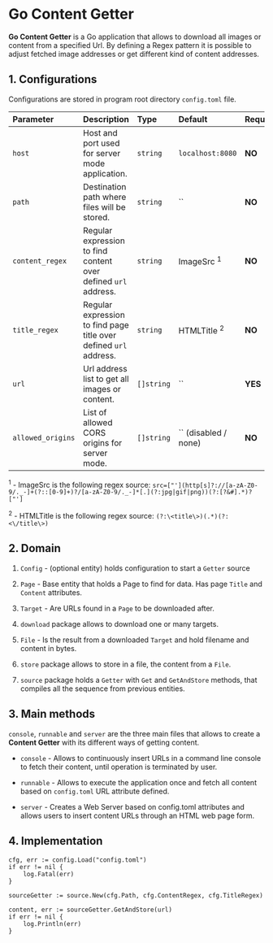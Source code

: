 # Go Content Getter

**Go Content Getter** is a Go application that allows to download all images or content from a specified Url.
By defining a Regex pattern it is possible to adjust fetched image addresses or get different kind of content addresses.

## 1. Configurations

Configurations are stored in program root directory ``config.toml`` file.

| Parameter         | Description                                                       | Type       | Default                | Required |
|:------------------|:------------------------------------------------------------------|:-----------|:-----------------------|:---------|
| `host`            | Host and port used for server mode application.                   | `string`   | `localhost:8080`       | **NO**   |
| `path`            | Destination path where files will be stored.                      | `string`   | ``                     | **NO**   |
| `content_regex`   | Regular expression to find content over defined `url` address.    | `string`   | ImageSrc <sup>1</sup>  | **NO**   |
| `title_regex`     | Regular expression to find page title over defined `url` address. | `string`   | HTMLTitle <sup>2</sup> | **NO**   |
| `url`             | Url address list to get all images or content.                    | `[]string` | ``                     | **YES**  |
| `allowed_origins` | List of allowed CORS origins for server mode.                     | `[]string` | `` (disabled / none)   | **NO**   |

<sup>1</sup> - ImageSrc is the following regex source: 
``
src=["'](http[s]?://[a-zA-Z0-9/._-]+(?::[0-9]+)?/[a-zA-Z0-9/._-]*[.](?:jpg|gif|png))(?:[?&#].*)?["']
``

<sup>2</sup> - HTMLTitle is the following regex source:
``
(?:\<title\>)(.*)(?:<\/title\>)
``

## 2. Domain

1. `Config` - (optional entity) holds configuration to start a `Getter` source

2. `Page` - Base entity that holds a Page to find for data. Has page `Title` and `Content` attributes.

3. `Target` - Are URLs found in a `Page` to be downloaded after.

4. `download` package allows to download one or many targets.

5. `File` - Is the result from a downloaded `Target` and hold filename and content in bytes.

6. `store` package allows to store in a file, the content from a `File`.

7. `source` package holds a `Getter` with `Get` and `GetAndStore` methods, that compiles all the sequence
from previous entities.

## 3. Main methods

``console``, ``runnable`` and ``server`` are the three main files that allows to create a **Content Getter** with
its different ways of getting content.

* ``console`` - Allows to continuously insert URLs in a command line console to fetch their content, until operation is
terminated by user.

* ``runnable`` - Allows to execute the application once and fetch all content based on ``config.toml`` URL attribute defined.

* ``server`` - Creates a Web Server based on config.toml attributes and allows users to insert content URLs through an
HTML web page form.

## 4. Implementation

```
cfg, err := config.Load("config.toml")
if err != nil {
    log.Fatal(err)
}

sourceGetter := source.New(cfg.Path, cfg.ContentRegex, cfg.TitleRegex)

content, err := sourceGetter.GetAndStore(url)
if err != nil {
    log.Println(err)
}
```
